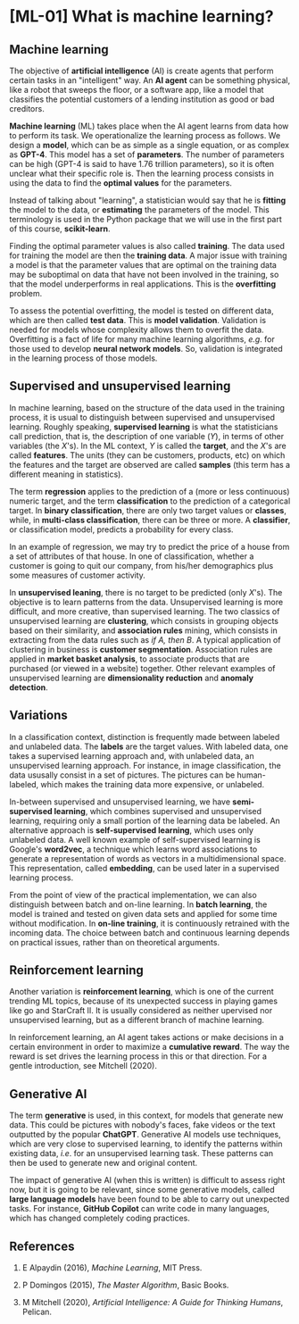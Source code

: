 # [ML-01] What is machine learning?

## Machine learning

The objective of **artificial intelligence** (AI) is create agents that perform certain tasks in an "intelligent" way. An **AI agent** can be something physical, like a robot that sweeps the floor, or a software app, like a model that classifies the potential customers of a lending institution as good or bad creditors.

**Machine learning** (ML) takes place when the AI agent learns from data how to perform its task. We operationalize the learning process as follows. We design a **model**, which can be as simple as a single equation, or as complex as **GPT-4**. This model has a set of **parameters**. The number of parameters can be high (GPT-4 is said to have 1.76 trillion parameters), so it is often unclear what their specific role is. Then the learning process consists in using the data to find the **optimal values** for the parameters. 

Instead of talking about "learning", a statistician would say that he is **fitting** the model to the data, or **estimating** the parameters of the model. This terminology is used in the Python package that we will use in the first part of this course, **scikit-learn**. 

Finding the optimal parameter values is also called **training**. The data used for training the model are then the **training data**. A major issue with training a model is that the parameter values that are optimal on the training data may be suboptimal on data that have not been involved in the training, so that the model underperforms in real applications. This is the **overfitting** problem.

To assess the potential overfitting, the model is tested on different data, which are then called **test data**. This is **model validation**. Validation is needed for models whose complexity allows them to overfit the data. Overfitting is a fact of life for many machine learning algorithms, *e.g*. for those used to develop **neural network models**. So, validation is integrated in the learning process of those models.

## Supervised and unsupervised learning

In machine learning, based on the structure of the data used in the training process, it is usual to distinguish between supervised and unsupervised learning. Roughly speaking, **supervised learning** is what the statisticians call prediction, that is, the description of one variable ($Y$), in terms of other variables (the $X$'s). In the ML context, $Y$ is called the **target**, and the $X$'s are called **features**. The units (they can be customers, products, etc) on which the features and the target are observed are called **samples** (this term has a different meaning in statistics).

The term **regression** applies to the prediction of a (more or less continuous) numeric target, and the term **classification** to the prediction of a categorical target. In **binary classification**, there are only two target values or **classes**, while, in **multi-class classification**, there can be three or more. A **classifier**, or classification model, predicts a probability for every class.

In an example of regression, we may try to predict the price of a house from a set of attributes of that house. In one of classification, whether a customer is going to quit our company, from his/her demographics plus some measures of customer activity.

In **unsupervised leaning**, there is no target to be predicted (only $X$'s). The objective is to learn patterns from the data. Unsupervised learning is more difficult, and more creative, than supervised learning. The two classics of unsupervised learning are **clustering**, which consists in grouping objects based on their similarity, and **association rules** mining, which consists in extracting from the data rules such as *if A, then B*. A typical application of clustering in business is **customer segmentation**. Association rules are applied in **market basket analysis**, to associate products that are purchased (or viewed in a website) together. Other relevant examples of unsupervised learning are **dimensionality reduction** and **anomaly detection**.

## Variations

In a classification context, distinction is frequently made between labeled and unlabeled data. The **labels** are the target values. With labeled data, one takes a supervised learning approach and, with unlabeled data, an unsupervised learning approach. For instance, in image classification, the data ususally consist in a set of pictures. The pictures can be human-labeled, which makes the training data more expensive, or unlabeled.

In-between supervised and unsupervised learning, we have **semi-supervised learning**, which combines supervised and unsupervised learning, requiring only a small portion of the learning data be labeled. An alternative approach is **self-supervised learning**, which uses only unlabeled data. A well known example of self-supervised learning is Google's **word2vec**, a technique which learns word associations to generate a representation of words as vectors in a multidimensional space. This representation, called **embedding**, can be used later in a supervised learning process.

From the point of view of the practical implementation, we can also distinguish between batch and on-line learning. In **batch learning**, the model is trained and tested on given data sets and applied for some time without modification. In **on-line training**, it is continuously retrained with the incoming data. The choice between batch and continuous learning depends on practical issues, rather than on theoretical arguments.

## Reinforcement learning

Another variation is **reinforcement learning**, which is one of the current trending ML topics, because of its unexpected success in playing games like go and StarCraft II. It is usually considered as neither upervised nor unsupervised learning, but as a different branch of machine learning.

In reinforcement learning, an AI agent takes actions or make decisions in a certain environment in order to maximize a **cumulative reward**. The way the reward is set drives the learning process in this or that direction. For a gentle introduction, see Mitchell (2020).

## Generative AI

The term **generative** is used, in this context, for models that generate new data. This could be pictures with nobody's faces, fake videos or the text outputted by the popular **ChatGPT**. Generative AI models use techniques, which are very close to supervised learning, to identify the patterns within existing data, *i.e*. for an unsupervised learning task. These patterns can then be used to generate new and original content. 

The impact of generative AI (when this is written) is difficult to assess right now, but it is going to be relevant, since some generative models, called **large language models** have been found to be able to carry out unexpected tasks. For instance, **GitHub Copilot** can write code in many languages, which has changed completely coding practices.


## References

1. E Alpaydin (2016), *Machine Learning*, MIT Press.

2. P Domingos (2015), *The Master Algorithm*, Basic Books.

3. M Mitchell (2020), *Artificial Intelligence: A Guide for Thinking Humans*, Pelican.
